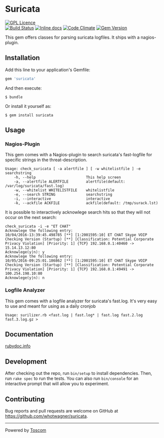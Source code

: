 # Suricata

[![GPL Licence](https://badges.frapsoft.com/os/gpl/gpl.png?v=103)](https://github.com/whotwagner/suricata/blob/master/LICENSE.txt)  
[![Build Status](https://travis-ci.org/whotwagner/suricata.svg?branch=master)](https://travis-ci.org/whotwagner/suricata)
[![Inline docs](http://inch-ci.org/github/whotwagner/suricata.svg?branch=master)](http://inch-ci.org/github/whotwagner/suricata)
[![Code Climate](https://codeclimate.com/github/whotwagner/suricata/badges/gpa.svg)](https://codeclimate.com/github/whotwagner/suricata)
[![Gem Version](https://badge.fury.io/rb/suricata.svg)](https://badge.fury.io/rb/mindwave)

This gem offers classes for parsing suricata logfiles. It ships with a nagios-plugin.

## Installation

Add this line to your application's Gemfile:

```ruby
gem 'suricata'
```

And then execute:

    $ bundle

Or install it yourself as:

    $ gem install suricata

## Usage

### Nagios-Plugin

This gem comes with a Nagios-plugin to search suricata's fast-logfile for specific strings in the threat-description.

```
Usage: check_suricata [ -a alertfile ] [ -w whitelistfile ] -e searchstring
    -h, --help                       This help screen
    -a, --alertfile ALERTFILE        alertfile(default: /var/log/suricata/fast.log)
    -w, --whitelist WHITELISTFILE    whitelistfile
    -e, --search STRING              searchstring
    -i, --interactive                interactive
    -k, --ackfile ACKFILE            ackfile(default: /tmp/surack.lst)
```

It is possible to interactively acknowlege search hits so that they will not occur on the next search:
```
check_suricata -i -e "ET CHAT"                                                                                                                                               
Acknowlege the following entry:
10/04/2016-13:39:45.498785 [**] [1:2001595:10] ET CHAT Skype VOIP Checking Version (Startup) [**] [Classification: Potential Corporate Privacy Violation] [Priority: 1] {TCP} 192.168.0.1:40460 -> 15.14.13.12:80
Acknowlege(y|n): y
Acknowlege the following entry:
10/05/2016-09:25:01.186862 [**] [1:2001595:10] ET CHAT Skype VOIP Checking Version (Startup) [**] [Classification: Potential Corporate Privacy Violation] [Priority: 1] {TCP} 192.168.0.1:49491 -> 100.254.198.10:80
Acknowlege(y|n): n
```

### Logfile Analyzer

This gem comes with a logfile analyzer for suricata's fast.log. It's very easy to use and meant for using as a daily cronjob
```
Usage: surilizer.rb <fast.log | fast.log* | fast.log fast.2.log fast.3.log.gz >
```

## Documentation

[rubydoc.info](http://www.rubydoc.info/github/whotwagner/suricata/master)


## Development

After checking out the repo, run `bin/setup` to install dependencies. Then, run `rake spec` to run the tests. You can also run `bin/console` for an interactive prompt that will allow you to experiment.


## Contributing

Bug reports and pull requests are welcome on GitHub at https://github.com/whotwagner/suricata.


---

Powered by [Toscom](http://www.toscom.at)
